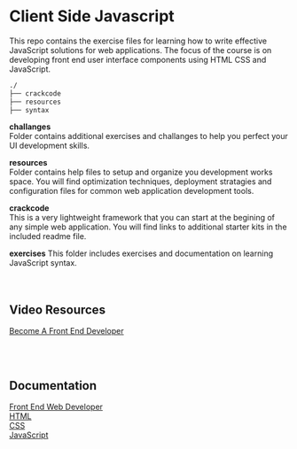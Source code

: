 # Client Side Javascript  
This repo contains the exercise files for learning how to write effective JavaScript solutions for web applications. The focus of the course is on developing front end user interface components using HTML CSS and JavaScript.
 
```bash
./
├── crackcode
├── resources
├── syntax
```

__challanges__  
Folder contains additional exercises and challanges to help you perfect your UI development skills. 

__resources__  
Folder contains help files to setup and organize you development works space. You will find optimization techniques, deployment stratagies and configuration files for common web application development tools.  

__crackcode__  
This is a very lightweight framework that you can start at the begining of any simple web application. You will find links to additional starter kits in the included readme file.  

__exercises__ 
This folder includes exercises and documentation on learning JavaScript syntax.  
<br/>
<br/>  

## Video Resources  
[Become A Front End Developer](https://www.linkedin.com/learning/paths/become-a-front-end-web-developer?u=2109516)

<br/>
<br/>

## Documentation
[Front End Web Developer](https://developer.mozilla.org/en-US/docs/Learn/Front-end_web_developer)  
[HTML](https://developer.mozilla.org/en-US/docs/Web/HTML)  
[CSS](https://developer.mozilla.org/en-US/docs/Web/CSS)  
[JavaScript](https://developer.mozilla.org/en-US/docs/Web/JavaScript)
